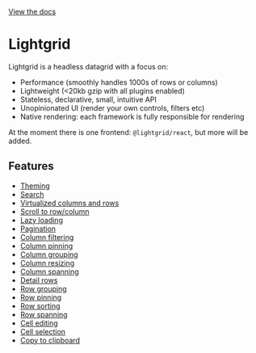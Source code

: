 [View the docs](https://lightgrid.io)

# Lightgrid

Lightgrid is a headless datagrid with a focus on:

- Performance (smoothly handles 1000s of rows or columns)
- Lightweight (<20kb gzip with all plugins enabled)
- Stateless, declarative, small, intuitive API
- Unopinionated UI (render your own controls, filters etc)
- Native rendering: each framework is fully responsible for rendering

At the moment there is one frontend: `@lightgrid/react`, but more will be added.

## Features

- [Theming](https://lightgrid.io/theming)
- [Search](https://lightgrid.io/global-search)
- [Virtualized columns and rows](https://lightgrid.io/virtualization)
- [Scroll to row/column](https://lightgrid.io/scroll-to-cell)
- [Lazy loading](https://lightgrid.io/async-data)
- [Pagination](https://lightgrid.io/pagination)
- [Column filtering](https://lightgrid.io/columns/filtering)
- [Column pinning](https://lightgrid.io/columns/pinning)
- [Column grouping](https://lightgrid.io/columns/grouping)
- [Column resizing](https://lightgrid.io/columns/resizing)
- [Column spanning](https://lightgrid.io/columns/spanning)
- [Detail rows](https://lightgrid.io/rows/detail-rows)
- [Row grouping](https://lightgrid.io/rows/grouping)
- [Row pinning](https://lightgrid.io/rows/pinning)
- [Row sorting](https://lightgrid.io/rows/sorting)
- [Row spanning](https://lightgrid.io/rows/spanning)
- [Cell editing](https://lightgrid.io/cells/editing)
- [Cell selection](https://lightgrid.io/cells/selection)
- [Copy to clipboard](https://lightgrid.io/cells/selection)
